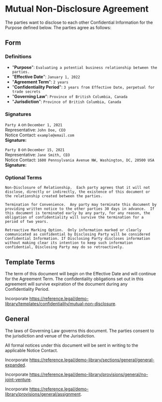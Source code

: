# Mutual Non-Disclosure Agreement

The parties want to disclose to each other Confidential Information for the Purpose defined below.  The parties agree as follows:

## Form

### Definitions

* "**Purpose**": `Evaluating a potential business relationship between the parties.`
* "**Effective Date**": `January 1, 2022`
* "**Agreement Term**": `2 years`
* "**Confidentiality Period**": `3 years from Effective Date, perpetual for trade secrets`
* "**Governing Law**": `Province of British Columbia, Canada`
* "**Jurisdiction**": `Province of British Columbia, Canada`

### Signatures

`Party A` on `December 1, 2021`  
Representative: `John Doe, CEO`  
Notice Contact: `example@email.com`  
**Signature:**

`Party B` on `December 15, 2021`  
Representative: `Jane Smith, CEO`  
Notice Contact: `1600 Pennsylvania Avenue NW, Washington, DC, 20500 USA`  
**Signature:**

### Optional Terms

`Non-Disclosure of Relationship.  Each party agrees that it will not disclose, directly or indirectly, the existence of this document or the relationship created between the parties.`

`Termination for Convenience.  Any party may terminate this document by providing written notice to the other parties 30 days in advance.  If this document is terminated early by any party, for any reason, the obligation of confidentiality will survive the termination for a period of two years.`

`Retroactive Marking Option.  Only information marked or clearly communicated as confidential by Disclosing Party will be considered Confidential Information. If Disclosing Party discloses information without making clear its intention to keep such information confidential, Disclosing Party may do so retroactively.`

## Template Terms

The term of this document will begin on the Effective Date and will continue for the Agreement Term.  The confidentiality obligations set out in this agreement will survive expiration of the document during any Confidentiality Period.

Incorporate <https://reference.legal/demo-library/templates/confidentiality/mutual-non-disclosure>.

## General

The laws of Governing Law governs this document.  The parties consent to the jurisdiction and venue of the Jurisdiction.

All formal notices under this document will be sent in writing to the applicable Notice Contact.

Incorporate <https://reference.legal/demo-library/sections/general/general-expanded>.

Incorporate <https://reference.legal/demo-library/provisions/general/no-joint-venture>.

Incorporate <https://reference.legal/demo-library/provisions/general/assignment>.
